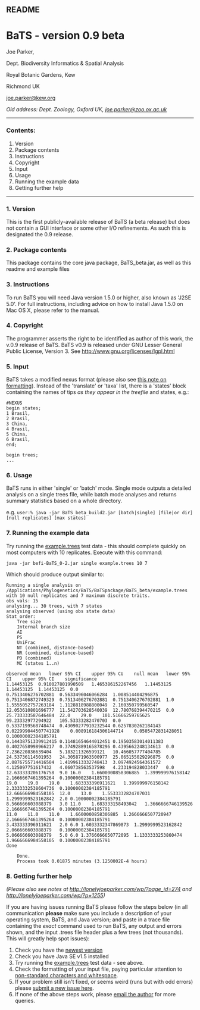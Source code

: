## README

# BaTS - version 0.9 beta
 
Joe Parker, 

Dept. Biodiversity Informatics & Spatial Analysis

Royal Botanic Gardens, Kew

Richmond UK

joe.parker@kew.org

*Old address: Dept. Zoology, Oxford UK, joe.parker@zoo.ox.ac.uk*

---

### Contents:

1. Version
2. Package contents
3. Instructions
4. Copyright
5. Input
6. Usage
7. Running the example data
8. Getting further help

---

### 1. Version
This is the first publicly-available release of BaTS (a beta release) but does not contain a GUI interface or some other I/O refinements. As such this is designated the 0.9 release.

### 2. Package contents
This package contains the core java package, BaTS_beta.jar, as well as this readme and example files

### 3. Instructions
To run BaTS you will need Java version 1.5.0 or higher, also known as 'J2SE 5.0'. For full instructions, including advice on how to install Java 1.5.0 on Mac OS X, please refer to the manual.

### 4. Copyright
The programmer asserts the right to be identified as author of this work, the v.0.9 release of BaTS. 
BaTS v0.9 is released under GNU Lesser General Public License, Version 3. See http://www.gnu.org/licenses/lgpl.html

### 5. Input
BaTS takes a modified nexus format (please also see [this note on formatting](http://lonelyjoeparker.com/wp/?page_id=274#beast-note)). Instead of the 'translate' or 'taxa' list, there is a 'states' block containing the names of tips _as they appear in the treefile_ and states, e.g.:

```
#NEXUS
begin states;
1 Brasil,
2 Brasil,
3 China,
4 Brasil,
5 China,
6 Brasil,
end;

begin trees;
...
```

### 6. Usage
BaTS runs in either 'single' or 'batch' mode. Single mode outputs a detailed analysis on a single trees file, while batch mode analyses and returns summary statistics based on a whole directory.

e.g. `user:% java -jar BaTS_beta_build2.jar [batch|single] [file|or dir] [null replicates] [max states]`

### 7. Running the example data
Try running the [example.trees](https://github.com/lonelyjoeparker/befi-bats-gui/blob/master/BaTS_beta_build2/example.trees) test data - this should complete quickly on most computers with 10 replicates. Execute with this command:
```
java -jar befi-BaTS_0-2.jar single example.trees 10 7
```
Which should produce output similar to:
```
Running a single analysis on /Applications/Phylogenetics/BaTS/BaTSpackage/BaTS_beta/example.trees with 10 null replicates and 7 maximum discrete traits.
obs vals: 15
analysing... 30 trees, with 7 states
analysing observed (using obs state data)
Stat order:
	Tree size
	Internal branch size
	AI
	PS
	UniFrac
	NT (combined, distance-based)
	NR (combined, distance-based)
	PD (combined)
	MC (states 1..n)

observed mean	lower 95% CI	upper 95% CU	null mean	lower 95% CI	upper 95% CI	significance
1.14453125	0.910027801990509	1.465386152267456	1.14453125	1.14453125	1.14453125	0.0	
0.7513406276702881	0.5633496046066284	1.008514404296875	0.7513406872749329	0.7513406276702881	0.7513406276702881	1.0
1.5555052757263184	1.1128818988800049	2.160350799560547	12.053610801696777	11.542703628540039	12.780768394470215	0.0
25.733333587646484	22.0	29.0	101.51666259765625	99.23332977294922	105.53333282470703	0.0	
0.5337199568748474	0.43090277910232544	0.6257830262184143	0.022999044507741928	0.008916184306144714	0.0505472831428051	0.10000002384185791	
0.14438751339912415	0.11481654644012451	0.19503583014011383	0.4027658998966217	0.37492889165878296	0.4395662248134613	0.0
7.236220836639404	5.183211326599121	10.466057777404785	24.53736114501953	24.305871963500977	25.065155029296875	0.0
2.0876755714416504	1.4199613332748413	3.0974924564361572	4.125097751617432	4.060738563537598	4.233194828033447	0.0
12.633333206176758	9.0	16.0	1.6600000858306885	1.399999976158142	2.1666667461395264	0.10000002384185791	
19.0	19.0	19.0	1.683333396911621	1.399999976158142	2.3333332538604736	0.10000002384185791	
12.666666984558105	12.0	13.0	1.5533332824707031	1.2999999523162842	2.0	0.10000002384185791	
8.566666603088379	3.0	11.0	1.683333158493042	1.3666666746139526	2.1666667461395264	0.10000002384185791	
11.0	11.0	11.0	1.6600000858306885	1.2666666507720947	2.1666667461395264	0.10000002384185791	
3.433333396911621	2.0	6.0	1.6033332347869873	1.2999999523162842	2.066666603088379	0.10000002384185791	
5.066666603088379	5.0	6.0	1.3766666650772095	1.1333333253860474	1.9666666984558105	0.10000002384185791	
done

	Done.
	Process took 0.01875 minutes (3.1250002E-4 hours)
```

### 8. Getting further help
*(Please also see notes at http://lonelyjoeparker.com/wp/?page_id=274 and http://lonelyjoeparker.com/wp/?p=1255)*

If you are having issues running BaTS please follow the steps below (in all communication **please** make sure you include a description of your operating system, BaTS, and Java version;  and paste in a trace file containing the *exact* command used to run BaTS, any output and errors shown, and the input .trees file header plus a few trees (not thousands). This will greatly help spot issues): 

1. Check you have the [newest version](https://github.com/lonelyjoeparker/befi-bats-gui)
2. Check you have Java SE v1.5 installed
3. Try running the [example.trees](https://github.com/lonelyjoeparker/befi-bats-gui/blob/master/BaTS_beta_build2/example.trees) test data - see above.
4. Check the formatting of your input file, paying particular attention to [non-standard characters and whitespace](http://lonelyjoeparker.com/wp/?page_id=274#beast-note).
5. If your problem still isn't fixed, or seems weird (runs but with odd errors) please [submit a new issue here](https://github.com/lonelyjoeparker/befi-bats-gui/issues). 
6. If none of the above steps work, please [email the author](mailto:joe.parker@kew.org) for more queries. 
